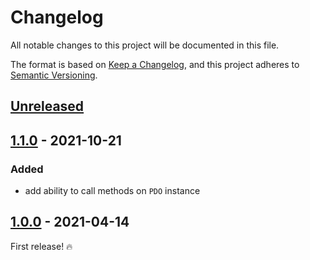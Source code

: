 # Changelog

All notable changes to this project will be documented in this file.

The format is based on [Keep a Changelog](https://keepachangelog.com/en/1.0.0/),
and this project adheres to [Semantic Versioning](https://semver.org/spec/v2.0.0.html).

## [Unreleased]

## [1.1.0] - 2021-10-21

### Added
- add ability to call methods on `PDO` instance

## [1.0.0] - 2021-04-14

First release! :fire:

[unreleased]: https://github.com/jahidulpabelislam/database/compare/v1.1.0...HEAD
[1.1.0]: https://github.com/jahidulpabelislam/database/compare/v1.0.0...v1.1.0
[1.0.0]: https://github.com/jahidulpabelislam/database/releases/tag/v1.0.0
